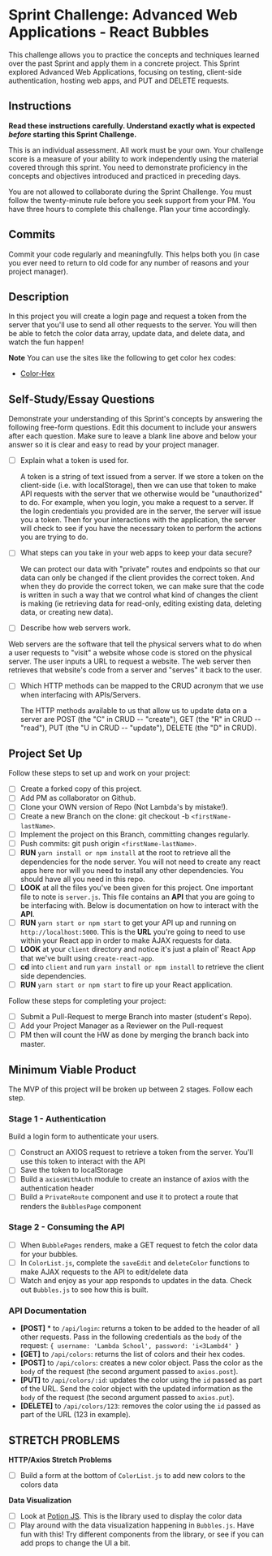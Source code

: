 # Sprint Challenge: Advanced Web Applications - React Bubbles

This challenge allows you to practice the concepts and techniques learned over the past Sprint and apply them in a concrete project. This Sprint explored Advanced Web Applications, focusing on testing, client-side authentication, hosting web apps, and PUT and DELETE requests.

## Instructions

**Read these instructions carefully. Understand exactly what is expected _before_ starting this Sprint Challenge.**

This is an individual assessment. All work must be your own. Your challenge score is a measure of your ability to work independently using the material covered through this sprint. You need to demonstrate proficiency in the concepts and objectives introduced and practiced in preceding days.

You are not allowed to collaborate during the Sprint Challenge. You must follow the twenty-minute rule before you seek support from your PM. You have three hours to complete this challenge. Plan your time accordingly.

## Commits

Commit your code regularly and meaningfully. This helps both you (in case you ever need to return to old code for any number of reasons and your project manager).

## Description

In this project you will create a login page and request a token from the server that you'll use to send all other requests to the server. You will then be able to fetch the color data array, update data, and delete data, and watch the fun happen!

**Note** You can use the sites like the following to get color hex codes:

-   [Color-Hex](https://www.color-hex.com/)

## Self-Study/Essay Questions

Demonstrate your understanding of this Sprint's concepts by answering the following free-form questions. Edit this document to include your answers after each question. Make sure to leave a blank line above and below your answer so it is clear and easy to read by your project manager.

-   [ ] Explain what a token is used for.

    A token is a string of text issued from a server. If we store a token on the client-side (i.e. with localStorage), then we can use that token to make API requests with the server that we otherwise would be "unauthorized" to do. For example, when you login, you make a request to a server. If the login credentials you provided are in the server, the server will issue you a token. Then for your interactions with the application, the server will check to see if you have the necessary token to perform the actions you are trying to do.

-   [ ] What steps can you take in your web apps to keep your data secure?

    We can protect our data with "private" routes and endpoints so that our data can only be changed if the client provides the correct token. And when they do provide the correct token, we can make sure that the code is written in such a way that we control what kind of changes the client is making (ie retrieving data for read-only, editing existing data, deleting data, or creating new data).

*   [ ] Describe how web servers work.

Web servers are the software that tell the physical servers what to do when a user requests to "visit" a website whose code is stored on the physical server. The user inputs a URL to request a website. The web server then retrieves that website's code from a server and "serves" it back to the user.

-   [ ] Which HTTP methods can be mapped to the CRUD acronym that we use when interfacing with APIs/Servers.

    The HTTP methods available to us that allow us to update data on a server are POST (the "C" in CRUD -- "create"), GET (the "R" in CRUD -- "read"), PUT (the "U in CRUD -- "update"), DELETE (the "D" in CRUD).

## Project Set Up

Follow these steps to set up and work on your project:

-   [ ] Create a forked copy of this project.
-   [ ] Add PM as collaborator on Github.
-   [ ] Clone your OWN version of Repo (Not Lambda's by mistake!).
-   [ ] Create a new Branch on the clone: git checkout -b `<firstName-lastName>`.
-   [ ] Implement the project on this Branch, committing changes regularly.
-   [ ] Push commits: git push origin `<firstName-lastName>`.
-   [ ] **RUN** `yarn install or npm install` at the root to retrieve all the dependencies for the node server. You will not need to create any react apps here nor will you need to install any other dependencies. You should have all you need in this repo.
-   [ ] **LOOK** at all the files you've been given for this project. One important file to note is `server.js`. This file contains an **API** that you are going to be interfacing with. Below is documentation on how to interact with the **API**.
-   [ ] **RUN** `yarn start or npm start` to get your API up and running on `http://localhost:5000`. This is the **URL** you're going to need to use within your React app in order to make AJAX requests for data.
-   [ ] **LOOK** at your `client` directory and notice it's just a plain ol' React App that we've built using `create-react-app`.
-   [ ] **cd** into `client` and run `yarn install or npm install` to retrieve the client side dependencies.
-   [ ] **RUN** `yarn start or npm start` to fire up your React application.

Follow these steps for completing your project:

-   [ ] Submit a Pull-Request to merge <firstName-lastName> Branch into master (student's Repo).
-   [ ] Add your Project Manager as a Reviewer on the Pull-request
-   [ ] PM then will count the HW as done by merging the branch back into master.

## Minimum Viable Product

The MVP of this project will be broken up between 2 stages. Follow each step.

### Stage 1 - Authentication

Build a login form to authenticate your users.

-   [ ] Construct an AXIOS request to retrieve a token from the server. You'll use this token to interact with the API
-   [ ] Save the token to localStorage
-   [ ] Build a `axiosWithAuth` module to create an instance of axios with the authentication header
-   [ ] Build a `PrivateRoute` component and use it to protect a route that renders the `BubblesPage` component

### Stage 2 - Consuming the API

-   [ ] When `BubblePages` renders, make a GET request to fetch the color data for your bubbles.
-   [ ] In `ColorList.js`, complete the `saveEdit` and `deleteColor` functions to make AJAX requests to the API to edit/delete data
-   [ ] Watch and enjoy as your app responds to updates in the data. Check out `Bubbles.js` to see how this is built.

### API Documentation

-   **[POST]** \* to `/api/login`: returns a token to be added to the header of all other requests. Pass in the following credentials as the `body` of the request: `{ username: 'Lambda School', password: 'i<3Lambd4' }`
-   **[GET]** to `/api/colors`: returns the list of colors and their hex codes.
-   **[POST]** to `/api/colors`: creates a new color object. Pass the color as the `body` of the request (the second argument passed to `axios.post`).
-   **[PUT]** to `/api/colors/:id`: updates the color using the `id` passed as part of the URL. Send the color object with the updated information as the `body` of the request (the second argument passed to `axios.put`).
-   **[DELETE]** to `/api/colors/123`: removes the color using the `id` passed as part of the URL (123 in example).

## STRETCH PROBLEMS

**HTTP/Axios Stretch Problems**

-   [ ] Build a form at the bottom of `ColorList.js` to add new colors to the colors data

**Data Visualization**

-   [ ] Look at [Potion JS](https://potion.js.org/). This is the library used to display the color data
-   [ ] Play around with the data visualization happening in `Bubbles.js`. Have fun with this! Try different components from the library, or see if you can add props to change the UI a bit.
